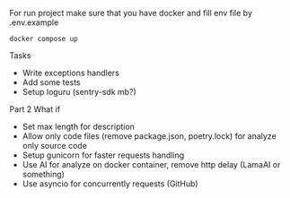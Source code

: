 For run project make sure that you have docker
and fill env file by .env.example

`docker compose up`




Tasks
  - Write exceptions handlers
  - Add some tests
  - Setup loguru (sentry-sdk mb?)


Part 2 What if

- Set max length for description 
- Allow only code files (remove package.json, poetry.lock) for analyze only source code
- Setup gunicorn for faster requests handling
- Use AI for analyze on docker container, remove http delay (LamaAI or something)
- Use asyncio for concurrently requests (GitHub)
